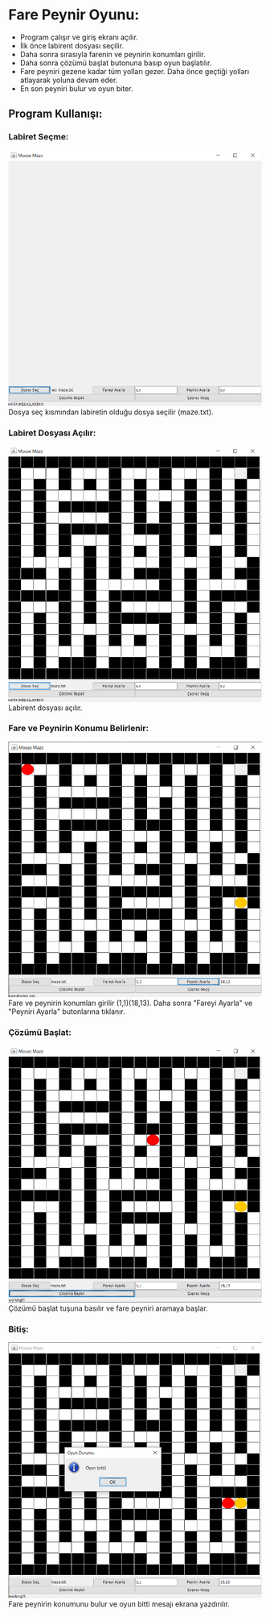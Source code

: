 # Fare Peynir Oyunu:

- Program çalışır ve giriş ekranı açılır.
- İlk önce labirent dosyası seçilir.
- Daha sonra sırasıyla farenin ve peynirin konumları girilir.
- Daha sonra çözümü başlat butonuna basıp oyun başlatılır.
- Fare peyniri gezene kadar tüm yolları gezer. Daha önce geçtiği yolları atlayarak yoluna devam eder.
- En son peyniri bulur ve oyun biter.

## Program Kullanışı:
### Labiret Seçme: 
![labiret_sec](https://github.com/eyp091/Fare_Peynir_Oyunu/blob/main/resimler/labirent_sec.png)
Dosya seç kısmından labiretin olduğu dosya seçilir (maze.txt).
### Labiret Dosyası Açılır:
![labiret](https://github.com/eyp091/Fare_Peynir_Oyunu/blob/main/resimler/koordinat_belirleme2.png)
Labirent dosyası açılır.
### Fare ve Peynirin Konumu Belirlenir:
![konum](https://github.com/eyp091/Fare_Peynir_Oyunu/blob/main/resimler/yerlestirme.png)
Fare ve peynirin konumları girilir (1,1)(18,13). Daha sonra "Fareyi Ayarla" ve "Peyniri Ayarla" butonlarına tıklanır.
### Çözümü Başlat: 
![cozum](https://github.com/eyp091/Fare_Peynir_Oyunu/blob/main/resimler/calisiyor.png)
Çözümü başlat tuşuna basılır ve fare peyniri aramaya başlar.
### Bitiş:
![bitis](https://github.com/eyp091/Fare_Peynir_Oyunu/blob/main/resimler/bitis.png)
Fare peynirin konumunu bulur ve oyun bitti mesajı ekrana yazdırılır.
